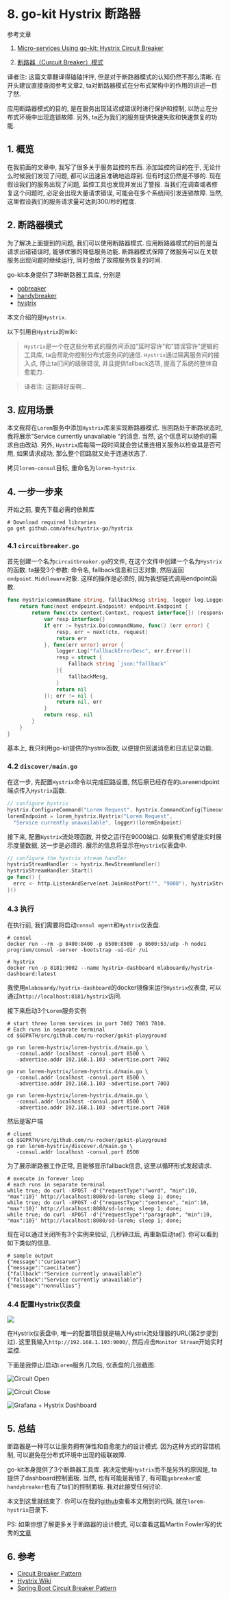 # 8. go-kit Hystrix 断路器

参考文章

1. [Micro-services Using go-kit: Hystrix Circuit Breaker](http://www.ru-rocker.com/2017/04/24/micro-services-using-go-kit-hystrix-circuit-breaker/)

2. [断路器（Curcuit Breaker）模式](https://www.cnblogs.com/chry/p/7278853.html)

译者注: 这篇文章翻译得磕磕拌拌, 但是对于断路器模式的认知仍然不那么清晰. 在开头建议直接查阅参考文章2, ta对断路器模式在分布式架构中的作用的讲述一目了然.

应用断路器模式的目的, 是在服务出现延迟或错误时进行保护和控制, 以防止在分布式环境中出现连锁故障. 另外, ta还为我们的服务提供快速失败和快速恢复的功能.

## 1. 概览

在我前面的文章中, 我写了很多关于服务监控的东西. 添加监控的目的在于, 无论什么时候我们发现了问题, 都可以迅速且准确地追踪到. 但有时这仍然是不够的. 现在假设我们的服务出现了问题, 监控工具也发现并发出了警报. 当我们在调查或者修复这个问题时, 必定会出现大量请求错误, 可能会在多个系统间引发连锁故障. 当然, 这里假设我们的服务请求量可达到300/秒的程度.

## 2. 断路器模式

为了解决上面提到的问题, 我们可以使用断路器模式. 应用断路器模式的目的是当请求出错错误时, 能够优雅的降低服务功能. 断路器模式保障了微服务可以在关联服务出现问题时继续运行, 同时也给了故障服务恢复的时间.

go-kit本身提供了3种断路器工具库, 分别是

- [gobreaker](http://godoc.org/github.com/sony/gobreaker)
- [handybreaker](http://godoc.org/github.com/streadway/handy/breaker)
- [hystrix](https://godoc.org/github.com/afex/hystrix-go/hystrix)

本文介绍的是`Hystrix`.

以下引用自`Hystrix`的wiki:

> `Hystrix`是一个在这些分布式的服务间添加"延时容许"和"错误容许"逻辑的工具库, ta会帮助你控制分布式服务间的通信. `Hystrix`通过隔离服务间的接入点, 停止ta们间的级联错误, 并且提供fallback选项, 提高了系统的整体自愈能力.

> 译者注: 这翻译好废啊...

## 3. 应用场景

本文我将在`Lorem`服务中添加`Hystrix`库来实现断路器模式. 当回路处于断路状态时, 我将展示"Service currently unavailable "的消息. 当然, 这个信息可以随你的需求自由改动. 另外, `Hystrix`库每隔一段时间就会尝试重连相关服务以检查其是否可用, 如果请求成功, 那么整个回路就又处于连通状态了.

拷贝`lorem-consul`目标, 重命名为`lorem-hystrix`.

## 4. 一步一步来

开始之前, 要先下载必需的依赖库

```
# Download required libraries
go get github.com/afex/hystrix-go/hystrix
```

### 4.1 `circuitbreaker.go`

首先创建一个名为`circuitbreaker.go`的文件, 在这个文件中创建一个名为`Hystrix`的函数. ta接受3个参数: 命令名, fallback信息和日志对象, 然后返回`endpoint.Middleware`对象. 这样的操作是必须的, 因为我想链式调用endpoint函数.

```go
func Hystrix(commandName string, fallbackMesg string, logger log.Logger) endpoint.Middleware {
	return func(next endpoint.Endpoint) endpoint.Endpoint {
		return func(ctx context.Context, request interface{}) (response interface{}, err error) {
			var resp interface{}
			if err := hystrix.Do(commandName, func() (err error) {
				resp, err = next(ctx, request)
				return err
			}, func(err error) error {
				logger.Log("fallbackErrorDesc", err.Error())
				resp = struct {
					Fallback string `json:"fallback"`
				}{
					fallbackMesg,
				}
				return nil
			}); err != nil {
				return nil, err
			}
			return resp, nil
		}
	}
}
```

基本上, 我只利用go-kit提供的hystrix函数, 以便提供回退消息和日志记录功能.

### 4.2 `discover/main.go`

在这一步, 先配置`Hystrix`命令以完成回路设置, 然后瘵已经存在的`Lorem`endpoint端点传入`Hystrix`函数.

```go
// configure hystrix
hystrix.ConfigureCommand("Lorem Request", hystrix.CommandConfig{Timeout: 1000})
loremEndpoint = lorem_hystrix.Hystrix("Lorem Request", 
  "Service currently unavailable", logger)(loremEndpoint)
```

接下来, 配置`Hystrix`流处理函数, 并使之运行在9000端口. 如果我们希望能实时展示度量数据, 这一步是必须的. 展示的信息将显示在`Hystrix`仪表盘中.

```go
// configure the hystrix stream handler
hystrixStreamHandler := hystrix.NewStreamHandler()
hystrixStreamHandler.Start()
go func() {
  errc <- http.ListenAndServe(net.JoinHostPort("", "9000"), hystrixStreamHandler)
}()
```

### 4.3 执行

在执行前, 我们需要将启动`consul agent`和`Hystrix`仪表盘.

```
# consul
docker run --rm -p 8400:8400 -p 8500:8500 -p 8600:53/udp -h node1 progrium/consul -server -bootstrap -ui-dir /ui

# hystrix
docker run -p 8181:9002 --name hystrix-dashboard mlabouardy/hystrix-dashboard:latest
```

我使用`mlabouardy/hystrix-dashboard`的docker镜像来运行`Hystrix`仪表盘, 可以通过`http://localhost:8181/hystrix`访问.

接下来启动3个`Lorem`服务实例

```
# start three lorem services in port 7002 7003 7010. 
# Each runs in separate terminal
cd $GOPATH/src/github.com/ru-rocker/gokit-playground

go run lorem-hystrix/lorem-hystrix.d/main.go \
   -consul.addr localhost -consul.port 8500 \
   -advertise.addr 192.168.1.103 -advertise.port 7002

go run lorem-hystrix/lorem-hystrix.d/main.go \
   -consul.addr localhost -consul.port 8500 \
   -advertise.addr 192.168.1.103 -advertise.port 7003

go run lorem-hystrix/lorem-hystrix.d/main.go \
   -consul.addr localhost -consul.port 8500 \
   -advertise.addr 192.168.1.103 -advertise.port 7010
```

然后是客户端

```
# client
cd $GOPATH/src/github.com/ru-rocker/gokit-playground
go run lorem-hystrix/discover.d/main.go \
   -consul.addr localhost -consul.port 8500
```

为了展示断路器工作正常, 且能够显示fallback信息, 这里以循环形式发起请求.

```
# execute in forever loop
# each runs in separate terminal
while true; do curl -XPOST -d'{"requestType":"word", "min":10, "max":10}' http://localhost:8080/sd-lorem; sleep 1; done;
while true; do curl -XPOST -d'{"requestType":"sentence", "min":10, "max":10}' http://localhost:8080/sd-lorem; sleep 1; done;
while true; do curl -XPOST -d'{"requestType":"paragraph", "min":10, "max":10}' http://localhost:8080/sd-lorem; sleep 1; done;
```

现在可以通过关闭所有3个实例来验证, 几秒钟过后, 再重新启动ta们. 你可以看到如下类似的信息.

```
# sample output
{"message":"curiosarum"}
{"message":"caecitatem"}
{"fallback":"Service currently unavailable"}
{"fallback":"Service currently unavailable"}
{"message":"nonnullius"}
```

### 4.4 配置Hystrix仪表盘

![](./src/hystrix-dashboard.webp)

在Hystrix仪表盘中, 唯一的配置项目就是输入Hystrix流处理器的URL(第2步提到过). 这里我输入`http://192.168.1.103:9000/`, 然后点击`Monitor Stream`开始实时监控.

下面是我停止/启动`Lorem`服务几次后, 仪表盘的几张截图.

![Circuit Open](./src/circuit-open.webp)

![Circuit Close](./src/circuit-close.webp)

![Grafana + Hystrix Dashboard](./src/grafana+hystrix.webp)

## 5. 总结

断路器是一种可以让服务拥有弹性和自愈能力的设计模式. 因为这种方式的容错机制, 可以避免在分布式环境中出现的级联故障.

go-kit本身提供了3个断路器工具库. 我决定使用`Hystrix`而不是另外的原因是, ta提供了dashboard控制面板. 当然, 也有可能是我错了, 有可能`gobreaker`或`handybreaker`也有了ta们的控制面板. 我对此接受任何讨论.

本文到这里就结束了. 你可以在我的[github](https://github.com/ru-rocker/gokit-playground)查看本文用到的代码, 就在`lorem-hystrix`目录下.

PS: 如果你想了解更多关于断路器的设计模式, 可以查看这篇Martin Fowler写的优秀的[文章](https://martinfowler.com/bliki/CircuitBreaker.html)

## 6. 参考

- [Circuit Breaker Pattern](https://martinfowler.com/bliki/CircuitBreaker.html)
- [Hystrix Wiki](https://github.com/Netflix/Hystrix/wiki)
- [Spring Boot Circuit Breaker Pattern](https://spring.io/guides/gs/circuit-breaker)
